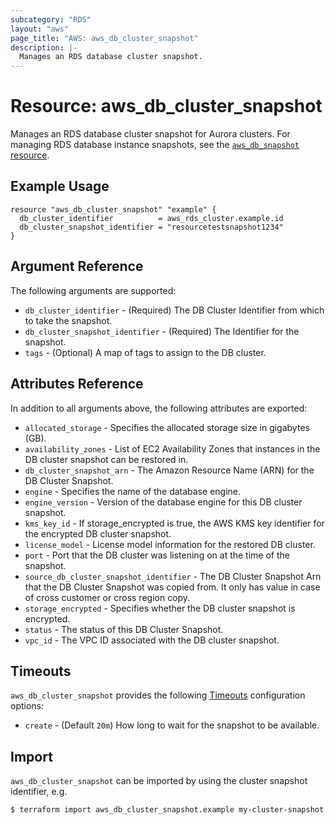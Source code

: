 ```yaml
---
subcategory: "RDS"
layout: "aws"
page_title: "AWS: aws_db_cluster_snapshot"
description: |-
  Manages an RDS database cluster snapshot.
---
```


# Resource: aws_db_cluster_snapshot

Manages an RDS database cluster snapshot for Aurora clusters. For managing RDS database instance snapshots, see the [`aws_db_snapshot` resource](/docs/providers/aws/r/db_snapshot.html).

## Example Usage

```hcl
resource "aws_db_cluster_snapshot" "example" {
  db_cluster_identifier          = aws_rds_cluster.example.id
  db_cluster_snapshot_identifier = "resourcetestsnapshot1234"
}
```

## Argument Reference

The following arguments are supported:

* `db_cluster_identifier` - (Required) The DB Cluster Identifier from which to take the snapshot.
* `db_cluster_snapshot_identifier` - (Required) The Identifier for the snapshot.
* `tags` - (Optional) A map of tags to assign to the DB cluster.

## Attributes Reference

In addition to all arguments above, the following attributes are exported:

* `allocated_storage` - Specifies the allocated storage size in gigabytes (GB).
* `availability_zones` - List of EC2 Availability Zones that instances in the DB cluster snapshot can be restored in.
* `db_cluster_snapshot_arn` - The Amazon Resource Name (ARN) for the DB Cluster Snapshot.
* `engine` - Specifies the name of the database engine.
* `engine_version` - Version of the database engine for this DB cluster snapshot.
* `kms_key_id` - If storage_encrypted is true, the AWS KMS key identifier for the encrypted DB cluster snapshot.
* `license_model` - License model information for the restored DB cluster.
* `port` - Port that the DB cluster was listening on at the time of the snapshot.
* `source_db_cluster_snapshot_identifier` - The DB Cluster Snapshot Arn that the DB Cluster Snapshot was copied from. It only has value in case of cross customer or cross region copy.
* `storage_encrypted` - Specifies whether the DB cluster snapshot is encrypted.
* `status` - The status of this DB Cluster Snapshot.
* `vpc_id` - The VPC ID associated with the DB cluster snapshot.

## Timeouts

`aws_db_cluster_snapshot` provides the following [Timeouts](/docs/configuration/resources.html#timeouts) configuration options:

* `create` - (Default `20m`) How long to wait for the snapshot to be available.

## Import

`aws_db_cluster_snapshot` can be imported by using the cluster snapshot identifier, e.g.

```
$ terraform import aws_db_cluster_snapshot.example my-cluster-snapshot
```
